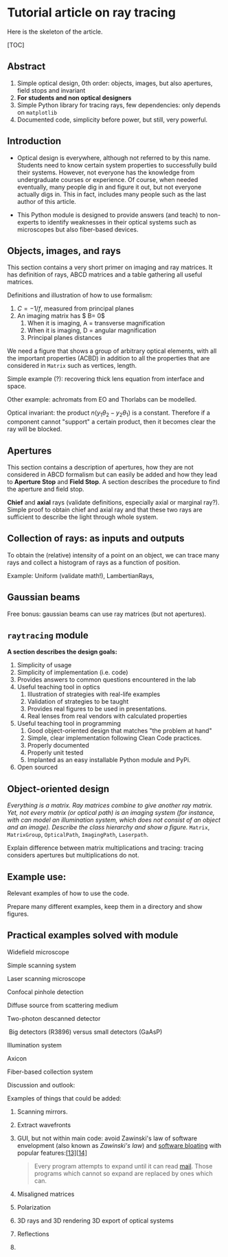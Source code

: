 # Tutorial article on ray tracing

Here is the skeleton of the article.

[TOC]

## Abstract

1. Simple optical design, 0th order: objects, images, but also apertures, field stops and invariant
2. **For students and non optical designers**
3. Simple Python library for tracing rays, few dependencies: only depends on `matplotlib`
4. Documented code, simplicity before power, but still, very powerful.

## Introduction

- Optical design is everywhere, although not referred to by this name. Students need to know certain system properties to successfully build their systems. However, not everyone has the knowledge from undergraduate courses or experience. Of course, when needed eventually, many people dig in and figure it out, but not everyone actually digs in. This in fact, includes many people such as the last author of this article.

- This Python module is designed to provide answers (and teach) to non-experts to identify weaknesses in their optical systems such as microscopes but also fiber-based devices. 

## Objects, images, and rays

This section contains a very short primer on imaging and ray matrices. It has definition of rays, ABCD matrices and a table gathering all useful matrices.

Definitions and illustration of how to use formalism:

1. $C = -1/f$, measured from principal planes
2. An imaging matrix has $ B= 0$
   1. When it is imaging, A = transverse magnification
   2. When it is imaging, D = angular magnification
   3. Principal planes distances

We need a figure that shows a group of arbitrary optical elements, with all the important properties (ACBD) in addition to all the properties that are considered in `Matrix` such as vertices, length.

Simple example (?): recovering thick lens equation from interface and space.

Other example: achromats from EO and Thorlabs can be modelled.

Optical invariant: the product $n ( y_1 \theta_2 - y_2 \theta_1)$ is a constant.  Therefore if a component cannot "support" a certain product, then it becomes clear the ray will be blocked.



## Apertures

This section contains a description of apertures, how they are not considered in ABCD formalism but can easily be added and how they lead to **Aperture Stop** and **Field Stop**. A section describes the procedure to find the aperture and field stop.

**Chief** and **axial** rays (validate definitions, especially axial or marginal ray?). Simple proof to obtain chief and axial ray and that these two rays are sufficient to describe the light through whole system.

## Collection of rays: as inputs and outputs

To obtain the (relative) intensity of a point on an object, we can trace many rays and collect a histogram of rays as a function of position.

Example: Uniform (validate math!), LambertianRays, 

## Gaussian beams

Free bonus: gaussian beams can use ray matrices (but not apertures).

## `raytracing` module

**A section describes the design goals:** 

1. Simplicity of usage
2. Simplicity of implementation (i.e. code)
3. Provides answers to common questions encountered in the lab
4. Useful teaching tool in optics
   1. Illustration of strategies with real-life examples
   2. Validation of strategies to be taught
   3. Provides real figures to be used in presentations.
   4. Real lenses from real vendors with calculated properties
5. Useful teaching tool in programming
   1. Good object-oriented design that matches "the problem at hand"
   2. Simple, clear implementation following Clean Code practices.
   3. Properly documented
   4. Properly unit tested
   5. Implanted as an easy installable Python module and PyPi.
6. Open sourced



## Object-oriented design

*Everything is a matrix.  Ray matrices combine to give another ray matrix. Yet, not every matrix (or optical path) is an imaging system (for instance, with can model an illumination system, which does not consist of an object and an image). Describe the class hierarchy and show a figure.* `Matrix`, `MatrixGroup`, `OpticalPath`, `ImagingPath`, `Laserpath`.

Explain difference between matrix multiplications and tracing: tracing considers apertures but multiplications do not.



## Example use:

Relevant examples of how to use the code.

Prepare many different examples, keep them in a directory and show figures.



## Practical examples solved with module

Widefield microscope

Simple scanning system

Laser scanning microscope

Confocal pinhole detection

Diffuse source from scattering medium

Two-photon descanned detector

​	Big detectors (R3896) versus small detectors (GaAsP)

Illumination system

Axicon

Fiber-based collection system







Discussion and outlook:

Examples of things that could be added:

1. Scanning mirrors.

2. Extract wavefronts 

3. GUI, but not within main code: avoid Zawinski's law of software envelopment (also known as *Zawinski's law*) and [software bloating](https://en.wikipedia.org/wiki/Software_bloat) with popular features:[[13\]](https://en.wikipedia.org/wiki/Jamie_Zawinski#cite_note-aoup-13)[[14\]](https://en.wikipedia.org/wiki/Jamie_Zawinski#cite_note-jf-14)

   > Every program attempts to expand until it can read [mail](https://en.wikipedia.org/wiki/E-mail). Those programs which cannot so expand are replaced by ones which can.

4. Misaligned matrices

5. Polarization

6. 3D rays and 3D rendering 3D export of optical systems

7. Reflections

8. 

